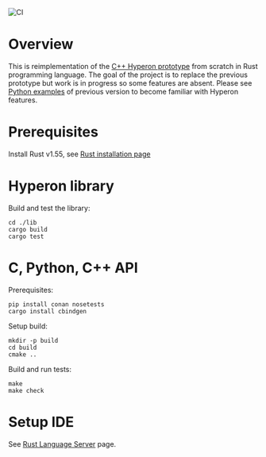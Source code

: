 ![CI](https://github.com/trueagi-io/hyperon-experimental/actions/workflows/ci.yml/badge.svg)

# Overview

This is reimplementation of the [C++ Hyperon prototype](https://github.com/trueagi-io/hyperon) from scratch in Rust programming language.
The goal of the project is to replace the previous prototype but work is in progress so some features are absent.
Please see [Python examples](https://github.com/trueagi-io/hyperon/tree/master/python/tests) of previous version to become familiar with Hyperon features.

# Prerequisites

Install Rust v1.55, see [Rust installation
page](https://www.rust-lang.org/tools/install)

# Hyperon library

Build and test the library:
```
cd ./lib
cargo build
cargo test
```

# C, Python, C++ API

Prerequisites:
```
pip install conan nosetests
cargo install cbindgen
```

Setup build:
```
mkdir -p build
cd build
cmake ..
```

Build and run tests:
```
make
make check
```

# Setup IDE

See [Rust Language Server](https://github.com/rust-lang/rls) page.
